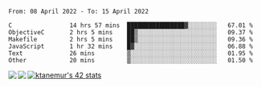 <!--START_SECTION:waka-->

```text
From: 08 April 2022 - To: 15 April 2022

C                14 hrs 57 mins  ████████████████▓░░░░░░░░   67.01 %
ObjectiveC       2 hrs 5 mins    ██▒░░░░░░░░░░░░░░░░░░░░░░   09.37 %
Makefile         2 hrs 5 mins    ██▒░░░░░░░░░░░░░░░░░░░░░░   09.36 %
JavaScript       1 hr 32 mins    █▓░░░░░░░░░░░░░░░░░░░░░░░   06.88 %
Text             26 mins         ▒░░░░░░░░░░░░░░░░░░░░░░░░   01.95 %
Other            20 mins         ▒░░░░░░░░░░░░░░░░░░░░░░░░   01.50 %
```

<!--END_SECTION:waka-->
<a href="https://github.com/anuraghazra/github-readme-stats">
  <img align="left" src="https://github-readme-stats.vercel.app/api?username=Tanesan&count_private=true&show_icons=true" />
<img align="left" src="https://github-readme-stats.vercel.app/api/top-langs/?username=Tanesan" />
</a>

[![ktanemur's 42 stats](https://badge42.vercel.app/api/v2/cl1wslf6s002109l771rng2w8/stats?cursusId=21&coalitionId=62)](https://github.com/JaeSeoKim/badge42)
